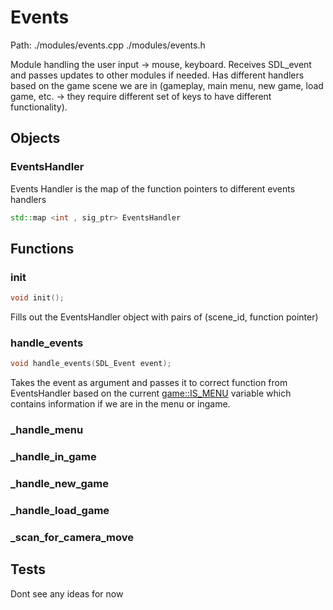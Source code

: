 # Events
Path: ./modules/events.cpp   ./modules/events.h

Module handling the user input -> mouse, keyboard. Receives SDL_event and passes updates to other modules if needed. Has different handlers based on the game scene we are in (gameplay, main menu, new game, load game, etc. -> they require different set of keys to have different functionality).

## Objects

### EventsHandler
Events Handler is the map of the function pointers to different events handlers
```c++
std::map <int , sig_ptr> EventsHandler
```


## Functions

### init
```c++
void init();
```
Fills out the EventsHandler object with pairs of (scene_id, function pointer) 


### handle_events

```c++
void handle_events(SDL_Event event);
```
Takes the event as argument and passes it to correct function from EventsHandler based on the current [game::IS_MENU](game.md#IS_MENU) variable which contains information if we are in the menu or ingame.


### _handle_menu

### _handle_in_game

### _handle_new_game

### _handle_load_game

### _scan_for_camera_move


## Tests
Dont see any ideas for now
